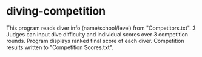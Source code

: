 # diving-competition

This program reads diver info (name/school/level) from "Competitors.txt". 3 Judges can input dive difficulty and 
individual scores over 3 competition rounds. Program displays ranked final score of each diver. 
Competition results written to "Competition Scores.txt".
